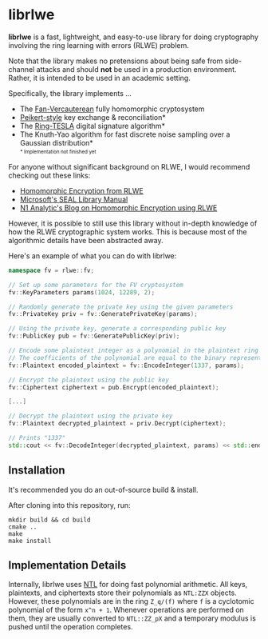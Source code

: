 # librlwe

**librlwe** is a fast, lightweight, and easy-to-use library for doing cryptography involving the ring learning with errors (RLWE) problem.

Note that the library makes no pretensions about being safe from side-channel attacks and should **not** be used in a production environment.
Rather, it is intended to be used in an academic setting.

Specifically, the library implements ...
  * The [Fan-Vercauterean](https://eprint.iacr.org/2012/144.pdf) fully homomorphic cryptosystem
  * [Peikert-style](https://eprint.iacr.org/2014/070.pdf) key exchange & reconciliation*
  * The [Ring-TESLA](https://eprint.iacr.org/2016/030.pdf) digital signature algorithm*
  * The Knuth-Yao algorithm for fast discrete noise sampling over a Gaussian distribution*
<br><sub><sup>* Implementation not finished yet</sup></sub>

For anyone without significant background on RLWE, I would recommend checking out these links:
* [Homomorphic Encryption from RLWE](https://cryptosith.org/michael/data/talks/2012-01-10-MSR-Cambridge.pdf) 
* [Microsoft's SEAL Library Manual](https://www.microsoft.com/en-us/research/wp-content/uploads/2017/12/sealmanual.pdf) 
* [N1 Analytic's Blog on Homomorphic Encryption using RLWE](https://blog.n1analytics.com/homomorphic-encryption-illustrated-primer/)

However, it is possible to still use this library without in-depth knowledge of how the RLWE cryptographic system works.
This is because most of the algorithmic details have been abstracted away.

Here's an example of what you can do with librlwe:

```c++
namespace fv = rlwe::fv;

// Set up some parameters for the FV cryptosystem
fv::KeyParameters params(1024, 12289, 2);

// Randomly generate the private key using the given parameters 
fv::PrivateKey priv = fv::GeneratePrivateKey(params);

// Using the private key, generate a corresponding public key
fv::PublicKey pub = fv::GeneratePublicKey(priv);

// Encode some plaintext integer as a polynomial in the plaintext ring
// The coefficients of the polynomial are equal to the binary representation of the integer
fv::Plaintext encoded_plaintext = fv::EncodeInteger(1337, params); 

// Encrypt the plaintext using the public key 
fv::Ciphertext ciphertext = pub.Encrypt(encoded_plaintext);

[...]

// Decrypt the plaintext using the private key
fv::Plaintext decrypted_plaintext = priv.Decrypt(ciphertext);

// Prints "1337"
std::cout << fv::DecodeInteger(decrypted_plaintext, params) << std::endl;
```

## Installation

It's recommended you do an out-of-source build & install.

After cloning into this repository, run:

```
mkdir build && cd build
cmake ..
make
make install
```

## Implementation Details

Internally, librlwe uses [NTL](http://www.shoup.net/ntl/) for doing fast polynomial arithmetic. 
All keys, plaintexts, and ciphertexts store their polynomials as `NTL:ZZX` objects.
However, these polynomials are in the ring `Z_q/(f)` where `f` is a cyclotomic polynomial of the form `x^n + 1`.
Whenever operations are performed on them, they are usually converted to `NTL::ZZ_pX` and a temporary modulus is pushed until the operation completes.
